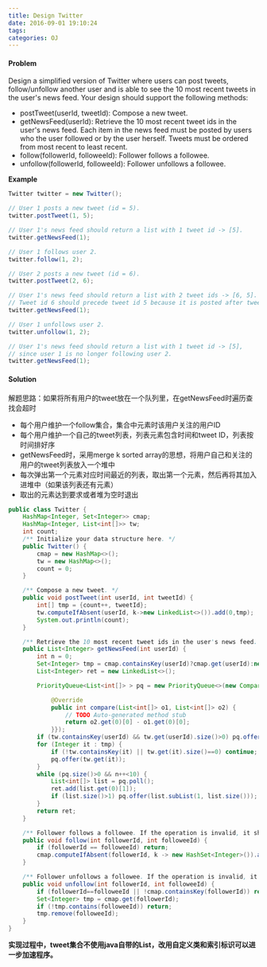 ```yaml
---
title: Design Twitter
date: 2016-09-01 19:10:24
tags:
categories: OJ
---
```


#### Problem
Design a simplified version of Twitter where users can post tweets, follow/unfollow another user and is able to see the 10 most recent tweets in the user's news feed. Your design should support the following methods:

- postTweet(userId, tweetId): Compose a new tweet.
- getNewsFeed(userId): Retrieve the 10 most recent tweet ids in the user's news feed. Each item in the news feed must be posted by users who the user followed or by the user herself. Tweets must be ordered from most recent to least recent.
- follow(followerId, followeeId): Follower follows a followee.
- unfollow(followerId, followeeId): Follower unfollows a followee.

<b>Example</b>
```java
Twitter twitter = new Twitter();

// User 1 posts a new tweet (id = 5).
twitter.postTweet(1, 5);

// User 1's news feed should return a list with 1 tweet id -> [5].
twitter.getNewsFeed(1);

// User 1 follows user 2.
twitter.follow(1, 2);

// User 2 posts a new tweet (id = 6).
twitter.postTweet(2, 6);

// User 1's news feed should return a list with 2 tweet ids -> [6, 5].
// Tweet id 6 should precede tweet id 5 because it is posted after tweet id 5.
twitter.getNewsFeed(1);

// User 1 unfollows user 2.
twitter.unfollow(1, 2);

// User 1's news feed should return a list with 1 tweet id -> [5],
// since user 1 is no longer following user 2.
twitter.getNewsFeed(1);
```

#### Solution
解题思路：如果将所有用户的tweet放在一个队列里，在getNewsFeed时遍历查找会超时
- 每个用户维护一个follow集合，集合中元素时该用户关注的用户ID
- 每个用户维护一个自己的tweet列表，列表元素包含时间和tweet ID，列表按时间排好序
- getNewsFeed时，采用merge k sorted array的思想，将用户自己和关注的用户的tweet列表放入一个堆中
- 每次弹出第一个元素对应时间最近的列表，取出第一个元素，然后再将其加入进堆中（如果该列表还有元素）
- 取出的元素达到要求或者堆为空时退出

```java
public class Twitter {
    HashMap<Integer, Set<Integer>> cmap;
	HashMap<Integer, List<int[]>> tw;
	int count;
    /** Initialize your data structure here. */
    public Twitter() {
        cmap = new HashMap<>();
        tw = new HashMap<>();
        count = 0;
    }

    /** Compose a new tweet. */
    public void postTweet(int userId, int tweetId) {
        int[] tmp = {count++, tweetId};
        tw.computeIfAbsent(userId, k->new LinkedList<>()).add(0,tmp);
        System.out.println(count);
    }

    /** Retrieve the 10 most recent tweet ids in the user's news feed. Each item in the news feed must be posted by users who the user followed or by the user herself. Tweets must be ordered from most recent to least recent. */
    public List<Integer> getNewsFeed(int userId) {
        int n = 0;
        Set<Integer> tmp = cmap.containsKey(userId)?cmap.get(userId):new HashSet<Integer>();
        List<Integer> ret = new LinkedList<>();

        PriorityQueue<List<int[]> > pq = new PriorityQueue<>(new Comparator<List<int[]>>(){

			@Override
			public int compare(List<int[]> o1, List<int[]> o2) {
				// TODO Auto-generated method stub
				return o2.get(0)[0] - o1.get(0)[0];
			}});
        if (tw.containsKey(userId) && tw.get(userId).size()>0) pq.offer(tw.get(userId));
        for (Integer it : tmp) {
        	if (!tw.containsKey(it) || tw.get(it).size()==0) continue;
        	pq.offer(tw.get(it));
        }
        while (pq.size()>0 && n++<10) {
        	List<int[]> list = pq.poll();
        	ret.add(list.get(0)[1]);
        	if (list.size()>1) pq.offer(list.subList(1, list.size()));
        }
        return ret;
    }

    /** Follower follows a followee. If the operation is invalid, it should be a no-op. */
    public void follow(int followerId, int followeeId) {
        if (followerId == followeeId) return;
        cmap.computeIfAbsent(followerId, k -> new HashSet<Integer>()).add(followeeId);
    }

    /** Follower unfollows a followee. If the operation is invalid, it should be a no-op. */
    public void unfollow(int followerId, int followeeId) {
    	if (followerId==followeeId || !cmap.containsKey(followerId)) return;
    	Set<Integer> tmp = cmap.get(followerId);
    	if (!tmp.contains(followeeId)) return;
    	tmp.remove(followeeId);
    }
}
```
<b>实现过程中，tweet集合不使用java自带的List，改用自定义类和索引标识可以进一步加速程序。</b>

